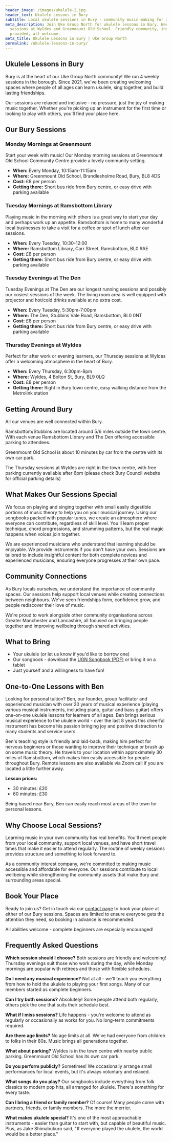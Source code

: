 ```yaml
---
header_image: /images/ukelele-2.jpg
header_text: Ukulele Lessons in Bury
subtitle: Local ukulele sessions in Bury - community music making for all ages
meta_description: Join Uke Group North for ukulele lessons in Bury. Weekly
  sessions at Wyldes and Greenmount Old School. Friendly community, instruments
  provided, all welcome.
meta_title: Ukulele Lessons in Bury | Uke Group North
permalink: /ukulele-lessons-in-bury/
---
```

## Ukulele Lessons in Bury

Bury is at the heart of our Uke Group North community! We run 4 weekly sessions in the borough. Since 2021, we've been creating welcoming spaces where people of all ages can learn ukulele, sing together, and build lasting friendships.

Our sessions are relaxed and inclusive - no pressure, just the joy of making music together. Whether you're picking up an instrument for the first time or looking to play with others, you'll find your place here.

## Our Bury Sessions
### Monday Mornings at Greenmount

Start your week with music! Our Monday morning sessions at Greenmount Old School Community Centre provide a lovely community setting.

- **When:** Every Monday, 10:15am-11:15am
- **Where:** Greenmount Old School, Brandlesholme Road, Bury, BL8 4DS
- **Cost:** £8 per person
- **Getting there:** Short bus ride from Bury centre, or easy drive with parking available

### Tuesday Mornings at Ramsbottom Library

Playing music in the morning with others is a great way to start your day and perhaps work up an appetite. Ramsbottom is home to many wonderful local businesses to take a visit for a coffee or spot of lunch after our sessions.

- **When:** Every Tuesday, 10:30-12:00
- **Where:** Ramsbottom Library, Carr Street, Ramsbottom, BL0 9AE
- **Cost:** £8 per person
- **Getting there:** Short bus ride from Bury centre, or easy drive with parking available

### Tuesday Evenings at The Den

Tuesday Evenings at The Den are our longest running sessions and possibly our cosiest sessions of the week. The living room area is well equipped with projector and hot/cold drinks available at no extra cost. 

- **When:** Every Tuesday, 5:30pm-7:00pm
- **Where:** The Den, Stubbins Vale Road, Ramsbottom, BL0 0NT
- **Cost:** £8 per person
- **Getting there:** Short bus ride from Bury centre, or easy drive with parking available

### Thursday Evenings at Wyldes

Perfect for after work or evening learners, our Thursday sessions at Wyldes offer a welcoming atmosphere in the heart of Bury.

- **When:** Every Thursday, 6:30pm-8pm
- **Where:** Wyldes, 4 Bolton St, Bury, BL9 0LQ
- **Cost:** £8 per person
- **Getting there:** Right in Bury town centre, easy walking distance from the Metrolink station


## Getting Around Bury

All our venues are well connected within Bury. 

Ramsbottom/Stubbins are located around 5/6 miles outside the town centre. With each venue Ramsbottom Library and The Den offering accessible parking to attendees. 

Greenmount Old School is about 10 minutes by car from the centre with its own car park. 

The Thursday sessions at Wyldes are right in the town centre, with free parking currently available after 6pm (please check Bury Council website for official parking details)

## What Makes Our Sessions Special

We focus on playing and singing together with small easily digestible portions of music theory to help you on your musical journey. Using our songbooks packed with popular tunes, we create an atmosphere where everyone can contribute, regardless of skill level. You'll learn proper technique, chord progressions, and strumming patterns, but the real magic happens when voices join together.

We are experienced musicians who understand that learning should be enjoyable. We provide instruments if you don't have your own. Sessions are tailored to include insightful content for both complete novices and experienced musicians, ensuring everyone progresses at their own pace.

## Community Connections

As Bury locals ourselves, we understand the importance of community spaces. Our sessions help support local venues while creating connections between neighbours. We've seen friendships form, confidence grow, and people rediscover their love of music.

We're proud to work alongside other community organisations across Greater Manchester and Lancashire, all focused on bringing people together and improving wellbeing through shared activities.

## What to Bring

- Your ukulele (or let us know if you'd like to borrow one)
- Our songbook - download the [UGN Songbook (PDF)](/assets/UGN_Songbook_1.1.pdf) or bring it on a tablet
- Just yourself and a willingness to have fun!

## One-to-One Lessons with Ben

Looking for personal tuition? Ben, our founder, group facilitator and experienced musician with over 20 years of musical experience (playing various musical instruments, including piano, guitar and bass guitar) offers one-on-one ukulele lessons for learners of all ages.  Ben brings serious musical experience to the ukulele world - over the last 8 years this cheerful instrument has become his passion bringing joy and positive distraction to many students and service users.

Ben's teaching style is friendly and laid-back, making him perfect for nervous beginners or those wanting to improve their technique or brush up on some music theory. He travels to your location within approximately 30 miles of Ramsbottom, which makes him easily accessible for people throughout Bury. Remote lessons are also available via Zoom call if you are located a little further away.

**Lesson prices:**
- 30 minutes: £20
- 60 minutes: £30

Being based near Bury, Ben can easily reach most areas of the town for personal lessons.

## Why Choose Local Sessions?

Learning music in your own community has real benefits. You'll meet people from your local community, support local venues, and have short travel times that make it easier to attend regularly. The routine of weekly sessions provides structure and something to look forward to.

As a community interest company, we're committed to making music accessible and affordable for everyone. Our sessions contribute to local wellbeing while strengthening the community assets that make Bury and surrounding areas special.

## Book Your Place

Ready to join us? Get in touch via our [contact page](/contact/) to book your place at either of our Bury sessions. Spaces are limited to ensure everyone gets the attention they need, so booking in advance is recommended.

All abilities welcome - complete beginners are especially encouraged!

## Frequently Asked Questions

**Which session should I choose?**
Both sessions are friendly and welcoming! Thursday evenings suit those who work during the day, while Monday mornings are popular with retirees and those with flexible schedules.

**Do I need any musical experience?**
Not at all - we'll teach you everything from how to hold the ukulele to playing your first songs. Many of our members started as complete beginners.

**Can I try both sessions?**
Absolutely! Some people attend both regularly, others pick the one that suits their schedule best.

**What if I miss sessions?**
Life happens - you're welcome to attend as regularly or occasionally as works for you. No long-term commitments required.

**Are there age limits?**
No age limits at all. We've had everyone from children to folks in their 80s. Music brings all generations together.

**What about parking?**
Wyldes is in the town centre with nearby public parking. Greenmount Old School has its own car park.

**Do you perform publicly?**
Sometimes! We occasionally arrange small performances for local events, but it's always voluntary and relaxed.

**What songs do you play?**
Our songbooks include everything from folk classics to modern pop hits, all arranged for ukulele. There's something for every taste.

**Can I bring a friend or family member?**
Of course! Many people come with partners, friends, or family members. The more the merrier.

**What makes ukulele special?**
It's one of the most approachable instruments - easier than guitar to start with, but capable of beautiful music. Plus, as Jake Shimabukuro said, "If everyone played the ukulele, the world would be a better place."